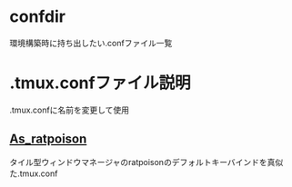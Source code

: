 # confdir
環境構築時に持ち出したい.confファイル一覧

# .tmux.confファイル説明
.tmux.confに名前を変更して使用
## [As_ratpoison](tmux/.tmux_as_ratpoison.conf)
タイル型ウィンドウマネージャのratpoisonのデフォルトキーバインドを真似た.tmux.conf


